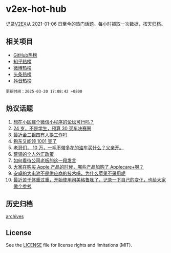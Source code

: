 # v2ex-hot-hub

 记录[V2EX](https://www.v2ex.com/)从 2021-01-06 日至今的热门话题。每小时抓取一次数据，按天[归档](archives)。
 
 ## 相关项目

- [GitHub热榜](https://github.com/it985/github-hot-hub)
- [知乎热榜](https://github.com/it985/zhihu-hot-hub)
- [微博热榜](https://github.com/it985/weibo-hot-hub)
- [头条热榜](https://github.com/it985/toutiao-hot-hub)
- [抖音热榜](https://github.com/it985/douyin-hot-hub)


 `更新时间：2025-03-20 17:08:42 +0800`

## 热议话题

1. [想在小区建个微信小程序的论坛可行吗？](https://www.v2ex.com/t/1119761)
1. [24 岁，不是学生，预算 30 买车决赛圈](https://www.v2ex.com/t/1119794)
1. [最近金三银四有人换工作吗](https://www.v2ex.com/t/1119757)
1. [狗东又能领 1001 豆了](https://www.v2ex.com/t/1119792)
1. [老哥们， 10 万，一毛不带多花的油车买什么？父亲开。](https://www.v2ex.com/t/1119800)
1. [荒谬的个人外汇政策](https://www.v2ex.com/t/1119818)
1. [如何看待公司老板的这一段发言](https://www.v2ex.com/t/1119801)
1. [大家在购买 Apple 产品的时候，哪些产品加购了 Applecare+啊？](https://www.v2ex.com/t/1119700)
1. [安卓的大电池不是供应商的技术吗，为什么苹果不采用呢](https://www.v2ex.com/t/1119789)
1. [最近苦于体重过重，开始使用司美格鲁肽了，记录一下自己的变化，也给大家做个参考](https://www.v2ex.com/t/1119810)

## 历史归档

[archives](archives)

## License

See the [LICENSE](LICENSE) file for license rights and limitations (MIT).
